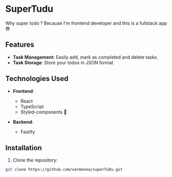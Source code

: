 # SuperTudu

Why super todo ? Because I'm frontend developer and this is a fullstack app 😎

## Features

- **Task Management**: Easily add, mark as completed and delete tasks.
- **Task Storage**: Store your todos in JSON format

## Technologies Used

- **Frontend**:

  - React
  - TypeScript
  - Styled-components 💅

- **Backend**:
  - Fastify

## Installation

1. Clone the repository:

```bash
git clone https://github.com/vermenea/superTuDu.git
```
